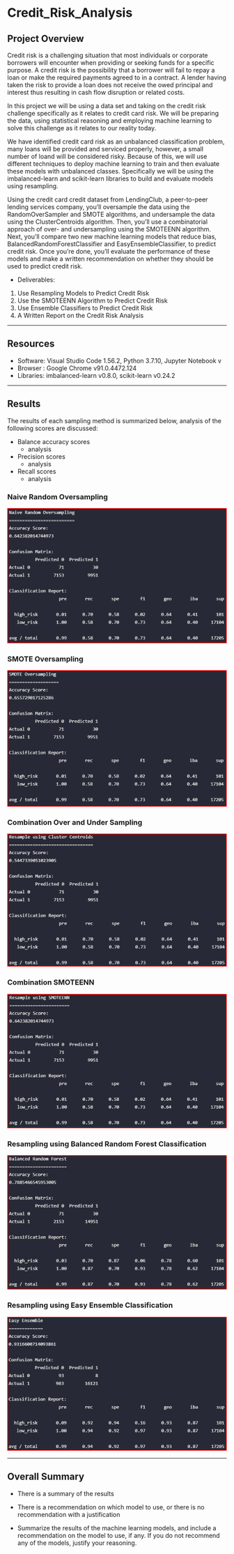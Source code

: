 # Credit_Risk_Analysis

## Project Overview

Credit risk is a challenging situation that most individuals or corporate borrowers will encounter when providing or seeking funds for a specific purpose. A credit risk is the possibility that a borrower will fail to repay a loan or make the required payments agreed to in a contract. A lender having taken the risk to provide a loan does not receive the owed principal and interest thus resulting in cash flow disruption or related costs.

In this project we will be using a data set and taking on the credit risk challenge specifically as it relates to credit card risk. We will be preparing the data, using statistical reasoning and employing machine learning to solve this challenge as it relates to our reality today.

We have identified credit card risk as an unbalanced classification problem, many loans will be provided and serviced properly, however, a small number of loand will be considered risky. Because of this, we will use different techniques to deploy machine learning to train and then evaluate these models with unbalanced classes. Specifically we will be using the imbalanced-learn and scikit-learn libraries to build and evaluate models using resampling.

Using the credit card credit dataset from LendingClub, a peer-to-peer lending services company, you’ll oversample the data using the RandomOverSampler and SMOTE algorithms, and undersample the data using the ClusterCentroids algorithm. Then, you’ll use a combinatorial approach of over- and undersampling using the SMOTEENN algorithm. Next, you’ll compare two new machine learning models that reduce bias, BalancedRandomForestClassifier and EasyEnsembleClassifier, to predict credit risk. Once you’re done, you’ll evaluate the performance of these models and make a written recommendation on whether they should be used to predict credit risk.

- Deliverables:

1. Use Resampling Models to Predict Credit Risk
2. Use the SMOTEENN Algorithm to Predict Credit Risk
3. Use Ensemble Classifiers to Predict Credit Risk
4. A Written Report on the Credit Risk Analysis

------------------------------------------------------------------------------------------------------------

## Resources

- Software: Visual Studio Code 1.56.2, Python 3.7.10, Jupyter Notebook v
- Browser : Google Chrome v91.0.4472.124
- Libraries: imbalanced-learn v0.8.0, scikit-learn v0.24.2

------------------------------------------------------------------------------------------------------------

## Results

The results of each sampling method is summarized below, analysis of the following scores are discussed:

- Balance accuracy scores
  - analysis
- Precision scores
  - analysis
- Recall scores
  - analysis

### Naive Random Oversampling

![Image1](images/1NaiveRandomOver1.png)

### SMOTE Oversampling

![Image2](images/2SmoteOver1.png)

### Combination Over and Under Sampling

![Image3](images/3ClusterCentroidsUnder1.png)

### Combination SMOTEENN

![Image4](images/4SmoteennOverUnder1.png)

### Resampling using Balanced Random Forest Classification

![Image5](images/5BalForest1.png)

### Resampling using Easy Ensemble Classification

![Image6](images/6Ensemble1.png)

------------------------------------------------------------------------------------------------------------

## Overall Summary

- There is a summary of the results

- There is a recommendation on which model to use, or there is no recommendation with a
justification

- Summarize the results of the machine learning models, and include a recommendation on the model to use, if any. If you do not recommend any of the models, justify your reasoning.
